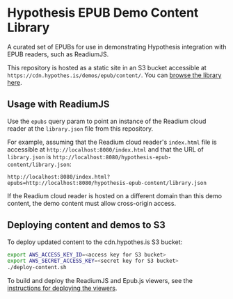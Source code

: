 # Hypothesis EPUB Demo Content Library

A curated set of EPUBs for use in demonstrating Hypothesis integration with EPUB
readers, such as ReadiumJS.

This repository is hosted as a static site in an S3 bucket accessible at
`https://cdn.hypothes.is/demos/epub/content/`. You can [browse the library
here](https://cdn.hypothes.is/demos/epub/readium-js/index.html?epubs=%2Fdemos%2Fepub%2Fcontent%2Flibrary.json).

## Usage with ReadiumJS

Use the `epubs` query param to point an instance of the Readium cloud reader at
the `library.json` file from this repository.

For example, assuming that the Readium cloud reader's `index.html` file is
accessible at `http://localhost:8080/index.html` and that the URL of
`library.json` is `http://localhost:8080/hypothesis-epub-content/library.json`:

```
http://localhost:8080/index.html?epubs=http://localhost:8080/hypothesis-epub-content/library.json
```

If the Readium cloud reader is hosted on a different domain than this demo
content, the demo content must allow cross-origin access.

## Deploying content and demos to S3

To deploy updated content to the cdn.hypothes.is S3 bucket:

```sh
export AWS_ACCESS_KEY_ID=<access key for S3 bucket>
export AWS_SECRET_ACCESS_KEY=<secret key for S3 bucket>
./deploy-content.sh
```

To build and deploy the ReadiumJS and Epub.js viewers, see the [instructions for
deploying the viewers](docs/viewers.md).
